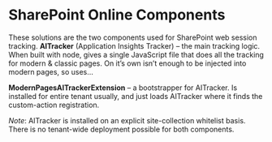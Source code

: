 # SharePoint Online Components
These solutions are the two components used for SharePoint web session tracking. 
**AITracker** (Application Insights Tracker) – the main tracking logic. When built with node, gives a single JavaScript file that does all the tracking for modern & classic pages. On it’s own isn’t enough to be injected into modern pages, so uses…

**ModernPagesAITrackerExtension** – a bootstrapper for AITracker. Is installed for entire tenant usually, and just loads AITracker where it finds the custom-action registration. 

*Note*: AITracker is installed on an explicit site-collection whitelist basis. There is no tenant-wide deployment possible for both components. 

